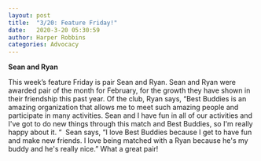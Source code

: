 ```yaml
---
layout: post
title:  "3/20: Feature Friday!"
date:   2020-3-20 05:30:59
author: Harper Robbins
categories: Advocacy
---
```


**Sean and Ryan**

This week’s feature Friday is pair Sean and Ryan. Sean and Ryan were awarded pair of the month for February, for the growth they have shown in their friendship this past year. Of the club, Ryan says, “Best Buddies is an amazing organization that allows me to meet such amazing people and participate in many activities. Sean and I have fun in all of our activities and I've got to do new things through this match and Best Buddies, so I'm really happy about it. “  Sean says, “I love Best Buddies because I get to have fun and make new friends. I love being matched with a Ryan because he's my buddy and he's really nice.” What a great pair!

